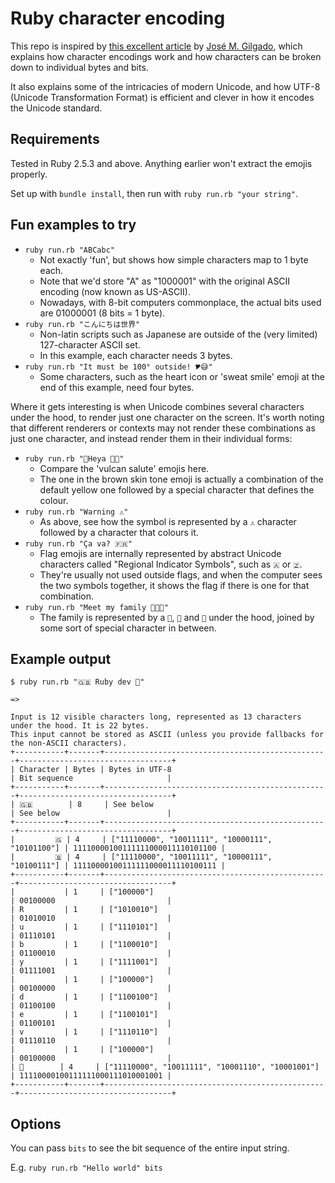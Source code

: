 # Ruby character encoding

This repo is inspired by [this excellent article](https://www.honeybadger.io/blog/the-rubyist-guide-to-unicode-utf8/) by [José M. Gilgado](https://twitter.com/jmgilgado), which explains how character encodings work and how characters can be broken down to individual bytes and bits.

It also explains some of the intricacies of modern Unicode, and how UTF-8
(Unicode Transformation Format) is efficient and clever in how it encodes
the Unicode standard.

## Requirements

Tested in Ruby 2.5.3 and above. Anything earlier won't extract the emojis properly.

Set up with `bundle install`, then run with `ruby run.rb "your string"`.

## Fun examples to try

* `ruby run.rb "ABCabc"`
  - Not exactly 'fun', but shows how simple characters map to 1 byte each.
  - Note that we'd store "A" as "1000001" with the original ASCII encoding (now known as US-ASCII).
  - Nowadays, with 8-bit computers commonplace, the actual bits used are 01000001 (8 bits = 1 byte).
* `ruby run.rb "こんにちは世界"`
  - Non-latin scripts such as Japanese are outside of the (very limited) 127-character ASCII set.
  - In this example, each character needs 3 bytes.
* `ruby run.rb "It must be 100° outside! 🎔😅"`
  - Some characters, such as the heart icon or 'sweat smile' emoji at the end of this example, need four bytes.

Where it gets interesting is when Unicode combines several characters under the hood,
to render just one character on the screen. It's worth noting that different renderers
or contexts may not render these combinations as just one character, and instead
render them in their individual forms:

* `ruby run.rb "🖖Heya 🖖🏾"`
  - Compare the 'vulcan salute' emojis here.
  - The one in the brown skin tone emoji is actually a combination of the default yellow one followed by a special character that defines the colour.
* `ruby run.rb "Warning ⚠️"`
  - As above, see how the symbol is represented by a `⚠` character followed by a character that colours it.
* `ruby run.rb "Ça va? 🇫🇷"`
  - Flag emojis are internally represented by abstract Unicode characters called "Regional Indicator Symbols", such as `🇦` or `🇿`.
  - They're usually not used outside flags, and when the computer sees the two symbols together, it shows the flag if there is one for that combination.
* `ruby run.rb "Meet my family 👩‍👦‍👦"`
  - The family is represented by a `👩`, `👦` and `👦` under the hood, joined by some sort of special character in between.

## Example output

```
$ ruby run.rb "🇬🇧 Ruby dev 🎉"

=>

Input is 12 visible characters long, represented as 13 characters under the hood. It is 22 bytes.
This input cannot be stored as ASCII (unless you provide fallbacks for the non-ASCII characters).
+-----------+-------+--------------------------------------------------+----------------------------------+
| Character | Bytes | Bytes in UTF-8                                   | Bit sequence                     |
+-----------+-------+--------------------------------------------------+----------------------------------+
| 🇬🇧        | 8     | See below                                        | See below                        |
+-----------+-------+--------------------------------------------------+----------------------------------+
|         🇬 | 4     | ["11110000", "10011111", "10000111", "10101100"] | 11110000100111111000011110101100 |
|         🇧 | 4     | ["11110000", "10011111", "10000111", "10100111"] | 11110000100111111000011110100111 |
+-----------+-------+--------------------------------------------------+----------------------------------+
|           | 1     | ["100000"]                                       | 00100000                         |
| R         | 1     | ["1010010"]                                      | 01010010                         |
| u         | 1     | ["1110101"]                                      | 01110101                         |
| b         | 1     | ["1100010"]                                      | 01100010                         |
| y         | 1     | ["1111001"]                                      | 01111001                         |
|           | 1     | ["100000"]                                       | 00100000                         |
| d         | 1     | ["1100100"]                                      | 01100100                         |
| e         | 1     | ["1100101"]                                      | 01100101                         |
| v         | 1     | ["1110110"]                                      | 01110110                         |
|           | 1     | ["100000"]                                       | 00100000                         |
| 🎉        | 4     | ["11110000", "10011111", "10001110", "10001001"] | 11110000100111111000111010001001 |
+-----------+-------+--------------------------------------------------+----------------------------------+
```

## Options

You can pass `bits` to see the bit sequence of the entire input string.

E.g. `ruby run.rb "Hello world" bits`
